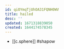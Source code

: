 ```yaml
---
id: qiOYmqTjUhOA31FQNH0WV
title: hailed
desc: ''
updated: 1671318839050
created: 1644174578345
---
```



- [[c.sphere]] #shapow
